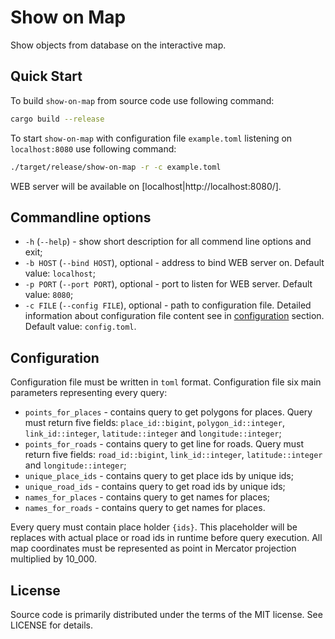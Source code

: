 # Show on Map

Show objects from database on the interactive map.

## Quick Start
[quick-start]: #quick-start

To build `show-on-map` from source code use following command:

```sh
cargo build --release
```

To start `show-on-map` with configuration file `example.toml` listening on `localhost:8080` use following command:

```sh
./target/release/show-on-map -r -c example.toml
```

WEB server will be available on [localhost|http://localhost:8080/].

## Commandline options
[commandline-options]: #commandline-options

* `-h` (`--help`) - show short description for all commend line options and exit;
* `-b HOST` (`--bind HOST`), optional - address to bind WEB server on. Default value: `localhost`;
* `-p PORT` (`--port PORT`), optional - port to listen for WEB server. Default value: `8080`;
* `-c FILE` (`--config FILE`), optional - path to configuration file. Detailed information about configuration file
	content see in [configuration] section. Default value: `config.toml`.

## Configuration
[configuration]: #configuration

Configuration file must be written in `toml` format. Configuration file six main parameters representing every query:

* `points_for_places` - contains query to get polygons for places. Query must return five fields: `place_id::bigint`,
	`polygon_id::integer`, `link_id::integer`, `latitude::integer` and `longitude::integer`;
* `points_for_roads` - contains query to get line for roads. Query must return five fields: `road_id::bigint`,
	`link_id::integer`, `latitude::integer` and `longitude::integer`;
* `unique_place_ids` - contains query to get place ids by unique ids;
* `unique_road_ids` - contains query to get road ids by unique ids;
* `names_for_places` - contains query to get names for places;
* `names_for_roads` - contains query to get names for places.

Every query must contain place holder `{ids}`. This placeholder will be replaces with actual place or road ids in
runtime before query execution. All map coordinates must be represented as point in Mercator projection multiplied
by 10_000.

## License
[license]: #license

Source code is primarily distributed under the terms of the MIT license. See LICENSE for details.
